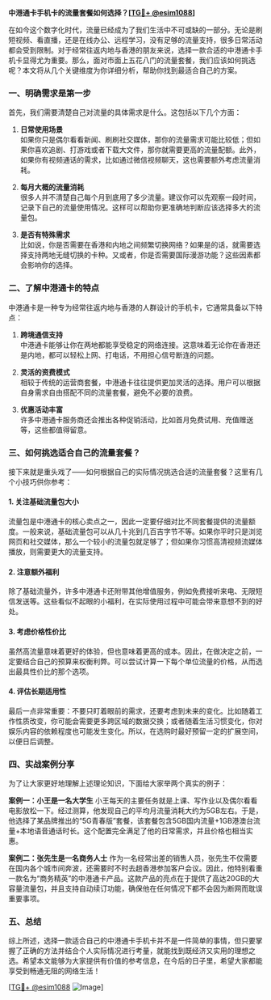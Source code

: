 **中港通卡手机卡的流量套餐如何选择？[[TG💪+ @esim1088](https://t.me/s/esim1088)]**

在如今这个数字化时代，流量已经成为了我们生活中不可或缺的一部分。无论是刷短视频、看直播，还是在线办公、远程学习，没有足够的流量支持，很多日常活动都会受到限制。对于经常往返内地与香港的朋友来说，选择一款合适的中港通卡手机卡显得尤为重要。那么，面对市面上五花八门的流量套餐，我们应该如何挑选呢？本文将从几个关键维度为你详细分析，帮助你找到最适合自己的方案。

### 一、明确需求是第一步

首先，我们需要清楚自己对流量的具体需求是什么。这包括以下几个方面：

1. **日常使用场景**  
   如果你只是偶尔看看新闻、刷刷社交媒体，那你的流量需求可能比较低；但如果你喜欢追剧、打游戏或者下载大文件，那你就需要更高的流量配额。此外，如果你有视频通话的需求，比如通过微信视频聊天，这也需要额外考虑流量消耗。

2. **每月大概的流量消耗**  
   很多人并不清楚自己每个月到底用了多少流量。建议你可以先观察一段时间，记录下自己的流量使用情况。这样可以帮助你更准确地判断应该选择多大的流量包。

3. **是否有特殊需求**  
   比如说，你是否需要在香港和内地之间频繁切换网络？如果是的话，就需要选择支持两地无缝切换的卡种。又或者，你是否需要国际漫游功能？这些因素都会影响你的选择。

### 二、了解中港通卡的特点

中港通卡是一种专为经常往返内地与香港的人群设计的手机卡，它通常具备以下特点：

1. **跨境通信支持**  
   中港通卡能够让你在两地都能享受稳定的网络连接。这意味着无论你在香港还是内地，都可以轻松上网、打电话，不用担心信号断连的问题。

2. **灵活的资费模式**  
   相较于传统的运营商套餐，中港通卡往往提供更加灵活的选择。用户可以根据自身需求自由搭配不同的流量套餐，避免不必要的浪费。

3. **优惠活动丰富**  
   许多中港通卡服务商还会推出各种促销活动，比如首月免费试用、充值赠送等，这些都值得留意。

### 三、如何挑选适合自己的流量套餐？

接下来就是重头戏了——如何根据自己的实际情况挑选合适的流量套餐？这里有几个小技巧供你参考：

#### 1. 关注基础流量包大小

流量包是中港通卡的核心卖点之一，因此一定要仔细对比不同套餐提供的流量额度。一般来说，基础流量包可以从几十兆到几百吉字节不等。如果你平时只是浏览网页和社交媒体，那么一个较小的流量包就足够了；但如果你习惯高清视频流媒体播放，则需要更大的流量支持。

#### 2. 注意额外福利

除了基础流量外，许多中港通卡还附带其他增值服务，例如免费接听来电、无限短信发送等。这些看似不起眼的小福利，在实际使用过程中可能会带来意想不到的好处。

#### 3. 考虑价格性价比

虽然高流量意味着更好的体验，但也意味着更高的成本。因此，在做决定之前，一定要结合自己的预算来权衡利弊。可以尝试计算一下每个单位流量的价格，从而选出最具性价比的那个选项。

#### 4. 评估长期适用性

最后一点非常重要：不要只盯着眼前的需求，还要考虑到未来的变化。比如随着工作性质改变，你可能会需要更多跨区域的数据交换；或者随着生活习惯变化，你对娱乐内容的依赖程度也可能发生变化。所以，在选购时最好预留一定的扩展空间，以便日后调整。

### 四、实战案例分享

为了让大家更好地理解上述理论知识，下面给大家举两个真实的例子：

**案例一：小王是一名大学生**
小王每天的主要任务就是上课、写作业以及偶尔看看电影放松一下。经过测算，他发现自己的平均月流量消耗大约为5GB左右。于是，他选择了某品牌推出的“5G青春版”套餐，该套餐包含5GB国内流量+1GB港澳台流量+本地语音通话时长。这个配置完全满足了他的日常需求，并且价格也相当实惠。

**案例二：张先生是一名商务人士**
作为一名经常出差的销售人员，张先生不仅需要在国内各个城市间奔波，还需要时不时去趟香港参加客户会议。因此，他特别看重一款名为“商务精英”的中港通卡产品。这款产品的亮点在于提供了高达20GB的大容量流量包，并且支持自动续订功能，确保他在任何情况下都不会因为断网而耽误重要事项。

### 五、总结

综上所述，选择一款适合自己的中港通卡手机卡并不是一件简单的事情，但只要掌握了正确的方法并结合个人实际情况进行考量，就能找到既经济又实用的理想之选。希望本文能够为大家提供有价值的参考信息，在今后的日子里，希望大家都能享受到畅通无阻的网络生活！

[[TG💪+ @esim1088](https://t.me/s/esim1088) ![Image](https://i.postimg.cc/4NQfJmqS/Snipaste-2025-05-13-00-14-12.png)]